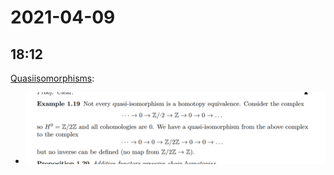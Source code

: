 # 2021-04-09

## 18:12

[Quasiisomorphisms](Quasiisomorphism):

- ![Not every quasi-isomorphism is a homotopy equivalence](figures/image_2021-04-09-18-12-47.png)

